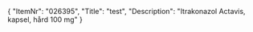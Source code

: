 {
  "ItemNr": "026395",
  "Title": "test",
  "Description": "Itrakonazol Actavis, kapsel, hård 100 mg"
}